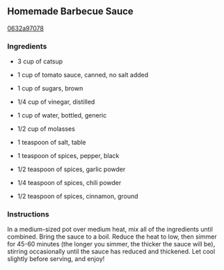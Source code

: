 ## Homemade Barbecue Sauce

[0632a97078](http://tastykitchen.com/recipes/condiments/homemade-barbecue-sauce-2/)

### Ingredients

 - 3 cup of catsup

 - 1 cup of tomato sauce, canned, no salt added

 - 1 cup of sugars, brown

 - 1/4 cup of vinegar, distilled

 - 1 cup of water, bottled, generic

 - 1/2 cup of molasses

 - 1 teaspoon of salt, table

 - 1 teaspoon of spices, pepper, black

 - 1/2 teaspoon of spices, garlic powder

 - 1/4 teaspoon of spices, chili powder

 - 1/2 teaspoon of spices, cinnamon, ground

### Instructions

In a medium-sized pot over medium heat, mix all of the ingredients until combined. Bring the sauce to a boil. Reduce the heat to low, then simmer for 45-60 minutes (the longer you simmer, the thicker the sauce will be), stirring occasionally until the sauce has reduced and thickened. Let cool slightly before serving, and enjoy!